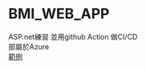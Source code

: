 # BMI_WEB_APP
ASP.net練習
並用github Action 做CI/CD
<br>
部屬於Azure
<br>
[範例](<http://bmiwebapp.azurewebsites.net> "Title")



